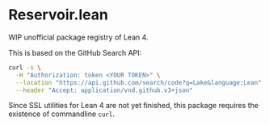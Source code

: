 # Reservoir.lean

WIP unofficial package registry of Lean 4.

This is based on the GitHub Search API:

```sh
curl -s \
  -H "Authorization: token <YOUR TOKEN>" \
  --location "https://api.github.com/search/code?q=Lake&language:Lean" \
  --header "Accept: application/vnd.github.v3+json" 
```

Since SSL utilities for Lean 4 are not yet finished, this package requires the existence of commandline `curl`.
